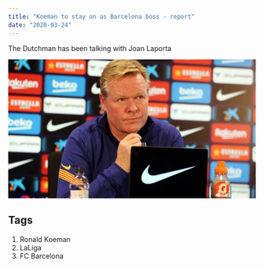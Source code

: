 ```yaml
---
title: "Koeman to stay on as Barcelona boss - report"
date: "2020-03-24"
---
```


The Dutchman has been talking with Joan Laporta

![Ronald Koeman](./koeman.jpg)

## Tags

1. Ronald Koeman
2. LaLiga
3. FC Barcelona
